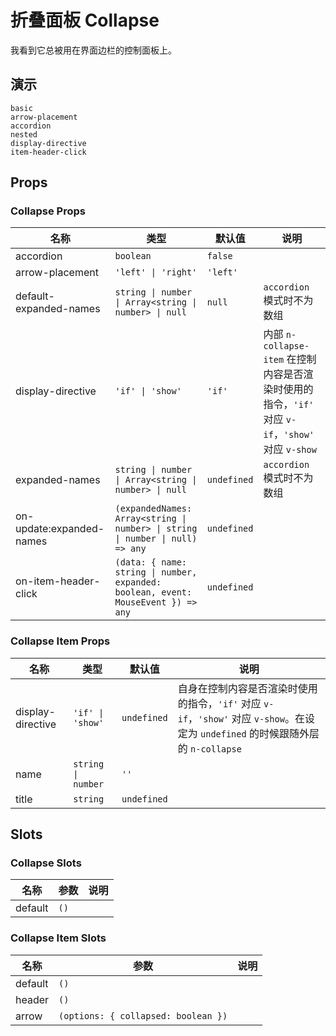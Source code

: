 # 折叠面板 Collapse

我看到它总被用在界面边栏的控制面板上。

## 演示

```demo
basic
arrow-placement
accordion
nested
display-directive
item-header-click
```

## Props

### Collapse Props

| 名称 | 类型 | 默认值 | 说明 |
| --- | --- | --- | --- |
| accordion | `boolean` | `false` |  |
| arrow-placement | `'left' \| 'right'` | `'left'` |  |
| default-expanded-names | `string \| number \| Array<string \| number> \| null` | `null` | `accordion` 模式时不为数组 |
| display-directive | `'if' \| 'show'` | `'if'` | 内部 `n-collapse-item` 在控制内容是否渲染时使用的指令，`'if'` 对应 `v-if`，`'show'` 对应 `v-show` |
| expanded-names | `string \| number \| Array<string \| number> \| null` | `undefined` | `accordion` 模式时不为数组 |
| on-update:expanded-names | `(expandedNames: Array<string \| number> \| string \| number \| null) => any` | `undefined` |  |
| on-item-header-click | `(data: { name: string \| number, expanded: boolean, event: MouseEvent }) => any` | `undefined` |  |

### Collapse Item Props

| 名称 | 类型 | 默认值 | 说明 |
| --- | --- | --- | --- |
| display-directive | `'if' \| 'show'` | `undefined` | 自身在控制内容是否渲染时使用的指令，`'if'` 对应 `v-if`，`'show'` 对应 `v-show`。在设定为 `undefined` 的时候跟随外层的 `n-collapse` |
| name | `string \| number` | `''` |  |
| title | `string` | `undefined` |  |

## Slots

### Collapse Slots

| 名称    | 参数 | 说明 |
| ------- | ---- | ---- |
| default | `()` |      |

### Collapse Item Slots

| 名称    | 参数                                | 说明 |
| ------- | ----------------------------------- | ---- |
| default | `()`                                |      |
| header  | `()`                                |      |
| arrow   | `(options: { collapsed: boolean })` |      |
